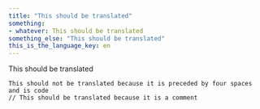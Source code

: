 ```yaml
---
title: "This should be translated" 
something:
- whatever: This should be translated
something_else: "This should be translated" 
this_is_the_language_key: en
---
```

This should be translated

    This should not be translated because it is preceded by four spaces and is code
    // This should be translated because it is a comment